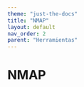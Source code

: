 ```yaml
---
theme: "just-the-docs"
title: "NMAP"
layout: default
nav_order: 2
parent: "Herramientas"
---
```

# NMAP
